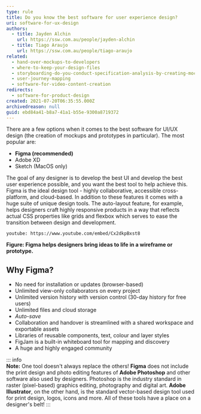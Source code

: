 ```yaml
---
type: rule
title: Do you know the best software for user experience design?
uri: software-for-ux-design
authors:
  - title: Jayden Alchin
    url: https://ssw.com.au/people/jayden-alchin
  - title: Tiago Araujo
    url: https://ssw.com.au/people/tiago-araujo
related:
  - hand-over-mockups-to-developers
  - where-to-keep-your-design-files
  - storyboarding-do-you-conduct-specification-analysis-by-creating-mock-ups
  - user-journey-mapping
  - software-for-video-content-creation
redirects:
  - software-for-product-design
created: 2021-07-20T06:35:55.000Z
archivedreason: null
guid: ebd84a41-b8a7-41a1-b55e-9300a8719372
---
```


There are a few options when it comes to the best software for UI/UX design (the creation of mockups and prototypes in particular). The most popular are:

- **Figma (recommended)**
- Adobe XD
- Sketch (MacOS only)

<!--endintro-->
The goal of any designer is to develop the best UI and develop the best user experience possible, and you want the best tool to help achieve this. Figma is the ideal design tool - highly collaborative, accessible cross-platform, and cloud-based. In addition to these features it comes with a huge suite of unique design tools. The auto-layout feature, for example, helps designers craft highly responsive products in a way that reflects actual CSS properties like grids and flexbox which serves to ease the transition between design and development. 

`youtube: https://www.youtube.com/embed/Cx2dkpBxst8`

**Figure: Figma helps designers bring ideas to life in a wireframe or prototype.**

## Why Figma? 

- No need for installation or updates (browser-based)
- Unlimited view-only collaborators on every project
- Unlimited version history with version control (30-day history for free users)
- Unlimited files and cloud storage
- *Auto-save*
- Collaboration and handover is streamlined with a shared workspace and exportable assets
- Libraries of reusable components, text, colour and layer styles
- FigJam is a built-in whiteboard tool for mapping and discovery
- A huge and highly engaged community  

::: info  
**Note:** One tool doesn't always replace the others! **Figma** does not include the print design and photo editing features of **Adobe Photoshop** and other software also used by designers. Photoshop is the industry standard in raster (pixel-based) graphics editing, photography and digital art. **Adobe Illustrator**, on the other hand, is the standard vector-based design tool used for print design, logos, icons and more. All of these tools have a place on a designer's belt!
:::